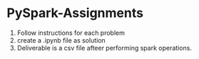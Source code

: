 # PySpark-Assignments

1. Follow instructions for each problem
2. create a .ipynb file as solution
3. Deliverable is a csv file afteer performing spark operations. 
